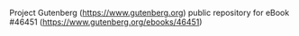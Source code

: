 Project Gutenberg (https://www.gutenberg.org) public repository for eBook #46451 (https://www.gutenberg.org/ebooks/46451)
